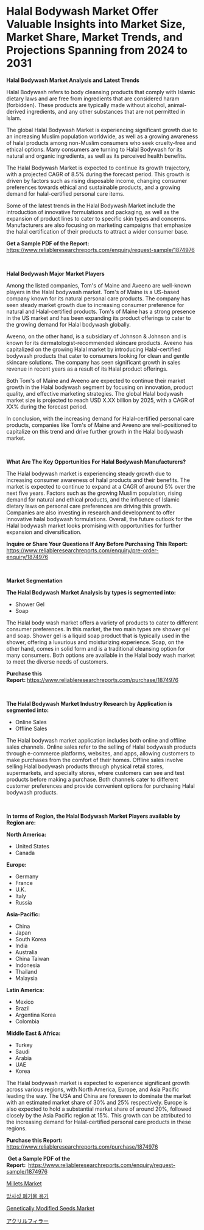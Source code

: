 <p><h1>Halal Bodywash Market Offer Valuable Insights into Market Size, Market Share, Market Trends, and Projections Spanning from 2024 to 2031</h1></p><p><strong>Halal Bodywash Market Analysis and Latest Trends</strong></p>
<p><p>Halal Bodywash refers to body cleansing products that comply with Islamic dietary laws and are free from ingredients that are considered haram (forbidden). These products are typically made without alcohol, animal-derived ingredients, and any other substances that are not permitted in Islam.</p><p>The global Halal Bodywash Market is experiencing significant growth due to an increasing Muslim population worldwide, as well as a growing awareness of halal products among non-Muslim consumers who seek cruelty-free and ethical options. Many consumers are turning to Halal Bodywash for its natural and organic ingredients, as well as its perceived health benefits.</p><p>The Halal Bodywash Market is expected to continue its growth trajectory, with a projected CAGR of 8.5% during the forecast period. This growth is driven by factors such as rising disposable income, changing consumer preferences towards ethical and sustainable products, and a growing demand for halal-certified personal care items.</p><p>Some of the latest trends in the Halal Bodywash Market include the introduction of innovative formulations and packaging, as well as the expansion of product lines to cater to specific skin types and concerns. Manufacturers are also focusing on marketing campaigns that emphasize the halal certification of their products to attract a wider consumer base.</p></p>
<p><strong>Get a Sample PDF of the Report:&nbsp;</strong> <a href="https://www.reliableresearchreports.com/enquiry/request-sample/1874976">https://www.reliableresearchreports.com/enquiry/request-sample/1874976</a></p>
<p>&nbsp;</p>
<p><strong>Halal Bodywash Major Market Players</strong></p>
<p><p>Among the listed companies, Tom's of Maine and Aveeno are well-known players in the Halal bodywash market. Tom's of Maine is a US-based company known for its natural personal care products. The company has seen steady market growth due to increasing consumer preference for natural and Halal-certified products. Tom's of Maine has a strong presence in the US market and has been expanding its product offerings to cater to the growing demand for Halal bodywash globally.</p><p>Aveeno, on the other hand, is a subsidiary of Johnson & Johnson and is known for its dermatologist-recommended skincare products. Aveeno has capitalized on the growing Halal market by introducing Halal-certified bodywash products that cater to consumers looking for clean and gentle skincare solutions. The company has seen significant growth in sales revenue in recent years as a result of its Halal product offerings.</p><p>Both Tom's of Maine and Aveeno are expected to continue their market growth in the Halal bodywash segment by focusing on innovation, product quality, and effective marketing strategies. The global Halal bodywash market size is projected to reach USD X.XX billion by 2025, with a CAGR of XX% during the forecast period.</p><p>In conclusion, with the increasing demand for Halal-certified personal care products, companies like Tom's of Maine and Aveeno are well-positioned to capitalize on this trend and drive further growth in the Halal bodywash market.</p></p>
<p>&nbsp;</p>
<p><strong>What Are The Key Opportunities For Halal Bodywash Manufacturers?</strong></p>
<p><p>The Halal bodywash market is experiencing steady growth due to increasing consumer awareness of halal products and their benefits. The market is expected to continue to expand at a CAGR of around 5% over the next five years. Factors such as the growing Muslim population, rising demand for natural and ethical products, and the influence of Islamic dietary laws on personal care preferences are driving this growth. Companies are also investing in research and development to offer innovative halal bodywash formulations. Overall, the future outlook for the Halal bodywash market looks promising with opportunities for further expansion and diversification.</p></p>
<p><strong>Inquire or Share Your Questions If Any Before Purchasing This Report:</strong> <a href="https://www.reliableresearchreports.com/enquiry/pre-order-enquiry/1874976">https://www.reliableresearchreports.com/enquiry/pre-order-enquiry/1874976</a></p>
<p>&nbsp;</p>
<p><strong>Market Segmentation</strong></p>
<p><strong>The Halal Bodywash Market Analysis by types is segmented into:</strong></p>
<p><ul><li>Shower Gel</li><li>Soap</li></ul></p>
<p><p>The Halal body wash market offers a variety of products to cater to different consumer preferences. In this market, the two main types are shower gel and soap. Shower gel is a liquid soap product that is typically used in the shower, offering a luxurious and moisturizing experience. Soap, on the other hand, comes in solid form and is a traditional cleansing option for many consumers. Both options are available in the Halal body wash market to meet the diverse needs of customers.</p></p>
<p><strong>Purchase this Report:&nbsp;</strong><a href="https://www.reliableresearchreports.com/purchase/1874976">https://www.reliableresearchreports.com/purchase/1874976</a></p>
<p>&nbsp;</p>
<p><strong>The Halal Bodywash Market Industry Research by Application is segmented into:</strong></p>
<p><ul><li>Online Sales</li><li>Offline Sales</li></ul></p>
<p><p>The Halal bodywash market application includes both online and offline sales channels. Online sales refer to the selling of Halal bodywash products through e-commerce platforms, websites, and apps, allowing customers to make purchases from the comfort of their homes. Offline sales involve selling Halal bodywash products through physical retail stores, supermarkets, and specialty stores, where customers can see and test products before making a purchase. Both channels cater to different customer preferences and provide convenient options for purchasing Halal bodywash products.</p></p>
<p>&nbsp;</p>
<p><strong>In terms of Region, the Halal Bodywash Market Players available by Region are:</strong></p>
<p>
    <p> <strong> North America: </strong>
        <ul>
            <li>United States</li>
            <li>Canada</li>
        </ul>
        </p> 
    <p> <strong> Europe: </strong>
        <ul>
            <li>Germany</li>
            <li>France</li>
            <li>U.K.</li>
            <li>Italy</li>
            <li>Russia</li>
        </ul>
        </p> 
    <p> <strong> Asia-Pacific: </strong>
        <ul>
            <li>China</li>
            <li>Japan</li>
            <li>South Korea</li>
            <li>India</li>
            <li>Australia</li>
            <li>China Taiwan</li>
            <li>Indonesia</li>
            <li>Thailand</li>
            <li>Malaysia</li>
        </ul>
        </p> 
    <p> <strong> Latin America: </strong>
        <ul>
            <li>Mexico</li>
            <li>Brazil</li>
            <li>Argentina Korea</li>
            <li>Colombia</li>
        </ul>
        </p> 
    <p> <strong> Middle East & Africa: </strong>
        <ul>
            <li>Turkey</li>
            <li>Saudi</li>
            <li>Arabia</li>
            <li>UAE</li>
            <li>Korea</li>
        </ul>
    </p>
    </p>
<p><p>The Halal bodywash market is expected to experience significant growth across various regions, with North America, Europe, and Asia Pacific leading the way. The USA and China are foreseen to dominate the market with an estimated market share of 30% and 25% respectively. Europe is also expected to hold a substantial market share of around 20%, followed closely by the Asia Pacific region at 15%. This growth can be attributed to the increasing demand for Halal-certified personal care products in these regions.</p></p>
<p><strong>Purchase this Report: </strong><a href="https://www.reliableresearchreports.com/purchase/1874976">https://www.reliableresearchreports.com/purchase/1874976</a></p>
<p>&nbsp;<strong>Get a Sample PDF of the Report:&nbsp;&nbsp;</strong><a href="https://www.reliableresearchreports.com/enquiry/request-sample/1874976">https://www.reliableresearchreports.com/enquiry/request-sample/1874976</a></p>
<p><strong></strong></p>
<p><p><a href="https://issuu.com/reportprime-2/docs/millets-market-size-2030.pptx">Millets Market</a></p><p><a href="https://github.com/TrevorKruvalis5678/Market-Research-Report-List-1/blob/main/50253397514.md">방사성 폐기물 용기</a></p><p><a href="https://issuu.com/reportprime-2/docs/genetically-modified-seeds-market-size-2030.pptx">Genetically Modified Seeds Market</a></p><p><a href="https://medium.com/@elmorunolfsson2023/%E3%82%A2%E3%82%AF%E3%83%AA%E3%83%AB%E3%83%95%E3%82%A3%E3%83%A9%E3%83%BC%E5%B8%82%E5%A0%B4%E3%82%B7%E3%82%A7%E3%82%A2%E3%81%AE%E9%80%B2%E5%8C%96%E3%81%A8%E5%B8%82%E5%A0%B4%E6%88%90%E9%95%B7%E5%8B%95%E5%90%912024%E5%B9%B4-2031%E5%B9%B4-d0229b9f169e">アクリルフィラー</a></p></p>